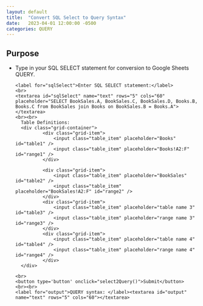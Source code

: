 ```yaml
---
layout: default
title:  "Convert SQL Select to Query Syntax"
date:   2023-04-01 12:00:00 -0500
categories: QUERY
---
```


## Purpose

* Type in your SQL SELECT statement for conversion to Google Sheets QUERY.


    <form>
      <link rel="stylesheet" href="{{ '/css/demmings.css' | relative_url }}">

      <label for="sqlSelect">Enter SQL SELECT statement:</label>
      <br>
      <textarea id="sqlSelect" name="text" rows="5" cols="60" placeholder="SELECT BookSales.A, BookSales.C, BookSales.D, Books.B, Books.C from BookSales join Books on BookSales.B = Books.A"></textarea>
      <br><br>
        Table Definitions:
        <div class="grid-container">
                <div class="grid-item">
                    <input class="table_item" placeholder="Books" id="table1" />
                    <input class="table_item" placeholder="Books!A2:F" id="range1" />
                </div>
                
                <div class="grid-item">
                    <input class="table_item" placeholder="BookSales" id="table2" />
                    <input class="table_item" placeholder="BookSales!A2:F" id="range2" />
                </div>  
                <div class="grid-item">
                    <input class="table_item" placeholder="table name 3" id="table3" />
                    <input class="table_item" placeholder="range name 3" id="range3" />
                </div>
                <div class="grid-item">
                    <input class="table_item" placeholder="table name 4" id="table4" />
                    <input class="table_item" placeholder="range name 4" id="range4" />
                </div>
        </div>

      <br>
      <button type='button' onclick="select2Query()">Submit</button>
      <br><br>
      <label for="output">QUERY syntax: </label><textarea id="output" name="text" rows="5" cols="60"></textarea>
    </form>

    <script src="{{ '/assets/js/Web2Query.js' | relative_url }}"></script>
    <script src="{{ '/assets/js/Select2Query.js' | relative_url }}"></script>